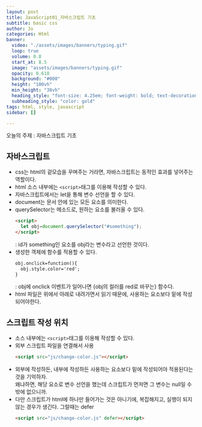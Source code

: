 ```yaml
---
layout: post
title: JavaScript01_자바스크립트 기초
subtitle: basic css
author: Jo
categories: Html
banner:
  video: "./assets/images/banners/typing.gif"
  loop: true
  volume: 0.8
  start_at: 8.5
  image: "assets/images/banners/typing.gif"
  opacity: 0.618
  background: "#000"
  height: "100vh"
  min_height: "38vh"
  heading_style: "font-size: 4.25em; font-weight: bold; text-decoration: underline"
  subheading_style: "color: gold"
tags: html, style, javascript
sidebar: []

---
```


오늘의 주제 : 자바스크립트 기초

## 자바스크립트
- css는 html의 겉모습을 꾸며주는 거라면, 자바스크립트는 동적인 효과를 넣어주는 역할이다.
- html 소스 내부에는 ``<script>``태그를 이용해 작성할 수 있다.
- 자바스크립트에서는 let을 통해 변수 선언을 할 수 있다.
- document는 문서 안에 있는 모든 요소를 의미한다.
- querySelector는 메소드로, 원하는 요소를 불러올 수 있다.
  ```html
  <script>
    let obj=document.querySelector("#something");
  </script>
  ```
  : id가 something인 요소를 obj라는 변수라고 선언한 것이다.
- 생성한 객체에 함수를 적용할 수 있다.
  ```html
  obj.onclick=function(){
    obj.style.color='red';
  }
  ```
  : obj에 onclick 이벤트가 일어나면 {obj의 컬러를 red로 바꾸는} 함수다.
- html 파일은 위에서 아래로 내려가면서 읽기 때문에, 사용하는 요소보다 밑에 작성되어야한다.

## 스크립트 작성 위치
- 소스 내부에는 ``<script>``태그를 이용해 작성할 수 있다.
- 외부 스크립트 파일을 연결해서 사용
  ```html
  <script src="js/change-color.js"></script>
  ```
- 외부에 작성하든, 내부에 작성하든 사용하는 요소보다 밑에 작성되어야 적용된다는 것을 기억하자.<br>
  왜냐하면, 해당 요소로 변수 선언을 했는데 스크립트가 먼저면 그 변수는 null일 수 밖에 없으니까.
- 다만 스크립트가 html에 하나만 들어가는 것은 아니기에, 복잡해지고, 실행이 되지 않는 경우가 생긴다.
  그럴때는 defer
  ```html
  <script src="js/change-color.js" defer></script>
  ```

  
  

















